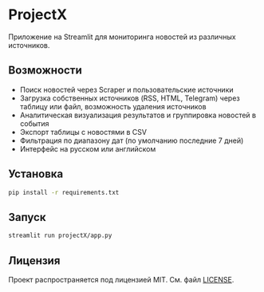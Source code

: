 # ProjectX

Приложение на Streamlit для мониторинга новостей из различных источников.

## Возможности
* Поиск новостей через Scraper и пользовательские источники
* Загрузка собственных источников (RSS, HTML, Telegram) через таблицу или файл, возможность удаления источников
* Аналитическая визуализация результатов и группировка новостей в события
* Экспорт таблицы с новостями в CSV
* Фильтрация по диапазону дат (по умолчанию последние 7 дней)
* Интерфейс на русском или английском

## Установка

```bash
pip install -r requirements.txt
```

## Запуск

```bash
streamlit run projectX/app.py
```

## Лицензия

Проект распространяется под лицензией MIT. См. файл [LICENSE](LICENSE).
